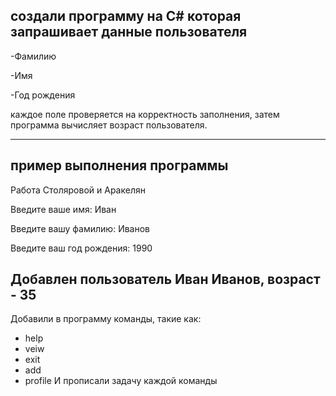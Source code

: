 ## создали программу на C# которая запрашивает данные пользователя

-Фамилию

-Имя

-Год рождения

каждое поле проверяется на корректность заполнения, затем программа вычисляет возраст пользователя.

---
## пример выполнения программы

Работа Столяровой и Аракелян

Введите ваше имя: Иван

Введите вашу фамилию: Иванов

Введите ваш год рождения: 1990

Добавлен пользователь Иван Иванов, возраст - 35
---
Добавили в программу команды, такие как: 
- help
- veiw
- exit
- add
- profile 
И прописали задачу каждой команды
